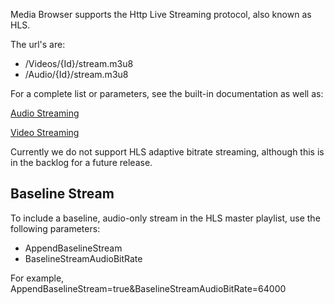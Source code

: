 Media Browser supports the Http Live Streaming protocol, also known as HLS.

The url's are:

* /Videos/{Id}/stream.m3u8
* /Audio/{Id}/stream.m3u8

For a complete list or parameters, see the built-in documentation as well as:

[Audio Streaming](https://github.com/MediaBrowser/MediaBrowser/wiki/Audio-Streaming)

[Video Streaming](https://github.com/MediaBrowser/MediaBrowser/wiki/Video-Streaming)

Currently we do not support HLS adaptive bitrate streaming, although this is in the backlog for a future release.

## Baseline Stream

To include a baseline, audio-only stream in the HLS master playlist, use the following parameters:

* AppendBaselineStream
* BaselineStreamAudioBitRate

For example, AppendBaselineStream=true&BaselineStreamAudioBitRate=64000
